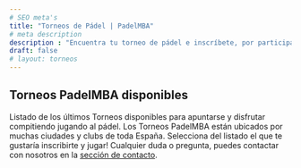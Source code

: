 ```yaml
---
# SEO meta's
title: "Torneos de Pádel | PadelMBA"
# meta description
description : "Encuentra tu torneo de pádel e inscríbete, por participar podrás entrar en sorteos y premios. ¡Haz tu inscripción! PadelMBA, líder en formación y eventos de pádel online."
draft: false
# layout: torneos
---
```


## Torneos PadelMBA disponibles

Listado de los últimos Torneos disponibles para apuntarse y disfrutar compitiendo jugando al pádel. Los Torneos PadelMBA están ubicados por muchas ciudades y clubs de toda España. Selecciona del listado el que te gustaría inscribirte y jugar! Cualquier duda o pregunta, puedes contactar con nosotros en la [sección de contacto](/es/contacto/).
